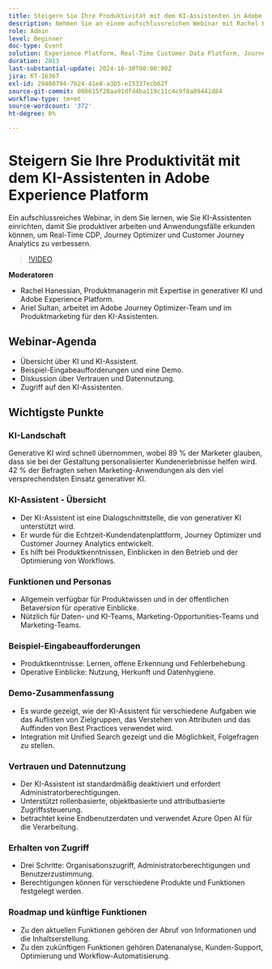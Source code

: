 ```yaml
---
title: Steigern Sie Ihre Produktivität mit dem KI-Assistenten in Adobe Experience Platform
description: Nehmen Sie an einem aufschlussreichen Webinar mit Rachel Hanessian und Ariel Sultan teil, in dem Sie erfahren, wie Sie KI-Assistenten einrichten, starten und Anwendungsfälle erkunden, um die Produktivität in Real-Time CDP, Journey Optimizer und Customer Journey Analytics zu steigern.
role: Admin
level: Beginner
doc-type: Event
solution: Experience Platform, Real-Time Customer Data Platform, Journey Optimizer, Customer Journey Analytics
duration: 2813
last-substantial-update: 2024-10-30T00:00:00Z
jira: KT-16367
exl-id: 29400794-7b24-41e8-a3b5-e15337ecb62f
source-git-commit: 088615f28aa91dfd4ba119c11c4c9f8a89441d84
workflow-type: tm+mt
source-wordcount: '372'
ht-degree: 0%

---
```


# Steigern Sie Ihre Produktivität mit dem KI-Assistenten in Adobe Experience Platform

Ein aufschlussreiches Webinar, in dem Sie lernen, wie Sie KI-Assistenten einrichten, damit Sie produktiver arbeiten und Anwendungsfälle erkunden können, um Real-Time CDP, Journey Optimizer und Customer Journey Analytics zu verbessern.

>[!VIDEO](https://video.tv.adobe.com/v/3435344/?learn=on)

**Moderatoren**

* Rachel Hanessian, Produktmanagerin mit Expertise in generativer KI und Adobe Experience Platform.
* Ariel Sultan, arbeitet im Adobe Journey Optimizer-Team und im Produktmarketing für den KI-Assistenten.

## Webinar-Agenda

* Übersicht über KI und KI-Assistent.
* Beispiel-Eingabeaufforderungen und eine Demo.
* Diskussion über Vertrauen und Datennutzung.
* Zugriff auf den KI-Assistenten.

## Wichtigste Punkte

### KI-Landschaft

Generative KI wird schnell übernommen, wobei 89 % der Marketer glauben, dass sie bei der Gestaltung personalisierter Kundenerlebnisse helfen wird.
42 % der Befragten sehen Marketing-Anwendungen als den viel versprechendsten Einsatz generativer KI.

### KI-Assistent - Übersicht

* Der KI-Assistent ist eine Dialogschnittstelle, die von generativer KI unterstützt wird.
* Er wurde für die Echtzeit-Kundendatenplattform, Journey Optimizer und Customer Journey Analytics entwickelt.
* Es hilft bei Produktkenntnissen, Einblicken in den Betrieb und der Optimierung von Workflows.

### Funktionen und Personas

* Allgemein verfügbar für Produktwissen und in der öffentlichen Betaversion für operative Einblicke.
* Nützlich für Daten- und KI-Teams, Marketing-Opportunities-Teams und Marketing-Teams.

### Beispiel-Eingabeaufforderungen

* Produktkenntnisse: Lernen, offene Erkennung und Fehlerbehebung.
* Operative Einblicke: Nutzung, Herkunft und Datenhygiene.

### Demo-Zusammenfassung

* Es wurde gezeigt, wie der KI-Assistent für verschiedene Aufgaben wie das Auflisten von Zielgruppen, das Verstehen von Attributen und das Auffinden von Best Practices verwendet wird.
* Integration mit Unified Search gezeigt und die Möglichkeit, Folgefragen zu stellen.

### Vertrauen und Datennutzung

* Der KI-Assistent ist standardmäßig deaktiviert und erfordert Administratorberechtigungen.
* Unterstützt rollenbasierte, objektbasierte und attributbasierte Zugriffssteuerung.
* betrachtet keine Endbenutzerdaten und verwendet Azure Open AI für die Verarbeitung.

### Erhalten von Zugriff

* Drei Schritte: Organisationszugriff, Administratorberechtigungen und Benutzerzustimmung.
* Berechtigungen können für verschiedene Produkte und Funktionen festgelegt werden.

### Roadmap und künftige Funktionen

* Zu den aktuellen Funktionen gehören der Abruf von Informationen und die Inhaltserstellung.
* Zu den zukünftigen Funktionen gehören Datenanalyse, Kunden-Support, Optimierung und Workflow-Automatisierung.
